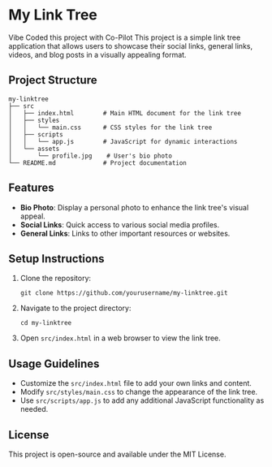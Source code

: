 # My Link Tree
Vibe Coded this project with Co-Pilot
This project is a simple link tree application that allows users to showcase their social links, general links, videos, and blog posts in a visually appealing format. 

## Project Structure

```
my-linktree
├── src
│   ├── index.html        # Main HTML document for the link tree
│   ├── styles
│   │   └── main.css      # CSS styles for the link tree
│   ├── scripts
│   │   └── app.js        # JavaScript for dynamic interactions
│   └── assets
│       └── profile.jpg    # User's bio photo
└── README.md             # Project documentation
```

## Features

- **Bio Photo**: Display a personal photo to enhance the link tree's visual appeal.
- **Social Links**: Quick access to various social media profiles.
- **General Links**: Links to other important resources or websites.
<!-- - **Videos**: Section to showcase video content.
- **Blog Posts**: Links to recent blog posts or articles. -->

## Setup Instructions

1. Clone the repository:
   ```
   git clone https://github.com/yourusername/my-linktree.git
   ```
2. Navigate to the project directory:
   ```
   cd my-linktree
   ```
3. Open `src/index.html` in a web browser to view the link tree.

## Usage Guidelines

- Customize the `src/index.html` file to add your own links and content.
- Modify `src/styles/main.css` to change the appearance of the link tree.
- Use `src/scripts/app.js` to add any additional JavaScript functionality as needed.

## License

This project is open-source and available under the MIT License.